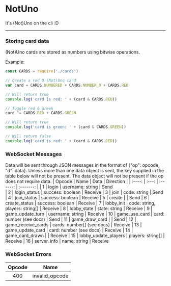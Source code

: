 # NotUno
It's (Not)Uno on the cli :D

---

### Storing card data
(Not)Uno cards are stored as numbers using bitwise operations.

Example:
```js
const CARDS = require('./cards')

// Create a red 0 (Not)Uno card
var card = CARDS.NUMBERED + CARDS.NUMBER_0 + CARDS.RED

// Will return true
console.log('card is red: ' + (card & CARDS.RED))

// Toggle red & green
card ^= CARDS.RED + CARDS.GREEN

// Will return true
console.log('card is green: ' + (card & CARDS.GREEN))

// Will return false
console.log('card is red: ' + (card & CARDS.RED))
```

### WebSocket Messages
Data will be sent through JSON messages in the format of {"op": opcode, "d": data}.
Unless more than one data object is sent, the key supplied in the table below will not be present.
The data object will not be present if the op does not require data.
| Opcode | Name  | Data     | Direction |
| :----: | :---: | :------: | :-------: |
| 1      | login | username: string | Send      
| 2      | login_status | success: boolean | Receive
| 3      | join | code: string | Send
| 4      | join_status | success: boolean | Receive
| 5      | create | | Send
| 6      | create_status | success: boolean | Receive
| 7      | lobby_init | code: string, players: string[] | Receive
| 8      | lobby_state | state: string | Receive
| 9 | game_update_turn | username: string | Receive
| 10 | game_use_card | card: number (see docs) | Send
| 11 | game_draw_card | | Send
| 12 | game_receive_cards | cards: number[] (see docs) | Receive
| 13 | game_update_card | card: number (see docs) | Receive
| 14 | game_card_drawn | | Receive
| 15 | lobby_update_players | players: string[] | Receive
| 16 | server_info | name: string | Receive

### WebSocket Errors
| Opcode | Name |
| :----: | :--: |
| 400    | invalid_opcode
